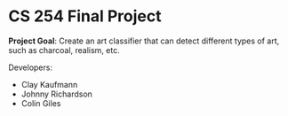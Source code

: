 # CS 254 Final Project
**Project Goal**: Create an art classifier that can detect different types of art, such as charcoal, realism, etc.

Developers:
- Clay Kaufmann
- Johnny Richardson
- Colin Giles
